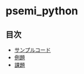 # psemi_python

## 目次

- [サンプルコード](sample/README.md)
- [例題](example/README.md)
- [課題](practice/README.md)
